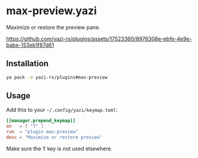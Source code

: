 # max-preview.yazi

Maximize or restore the preview pane.

https://github.com/yazi-rs/plugins/assets/17523360/8976308e-ebfe-4e9e-babe-153eb1f87d61

## Installation

```sh
ya pack -a yazi-rs/plugins#max-preview
```

## Usage

Add this to your `~/.config/yazi/keymap.toml`:

```toml
[[manager.prepend_keymap]]
on   = [ "T" ]
run  = "plugin max-preview"
desc = "Maximize or restore preview"
```

Make sure the <kbd>T</kbd> key is not used elsewhere.
